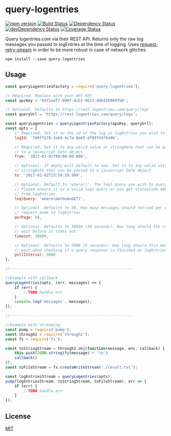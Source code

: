 # query-logentries

[![npm version](https://badge.fury.io/js/query-logentries.svg)](https://badge.fury.io/js/query-logentries) [![Build Status](https://travis-ci.org/Oligrand/query-logentries.svg?branch=master)](https://travis-ci.org/Oligrand/query-logentries) [![Dependency Status](https://david-dm.org/Oligrand/query-logentriess.svg)](https://david-dm.org/Oligrand/query-logentries) [![devDependency Status](https://david-dm.org/Oligrand/query-logentries/dev-status.svg)](https://david-dm.org/Oligrand/query-logentries#info=devDependencies) [![Coverage Status](https://coveralls.io/repos/github/Oligrand/query-logentries/badge.svg?branch=master)](https://coveralls.io/github/Oligrand/query-logentries?branch=master)

Query logentries.com via their REST API. Returns only the raw log messages you passed to logEntries at the time of logging. Uses [request-retry-stream](https://www.npmjs.com/package/request-retry-stream) in order to be more robust in case of network glitches.

	npm install --save query-logentries

## Usage

```javascript
const queryLogentriesFactory = require('query-logentries');

// Required. Replace with your API KEY
const apiKey = '6971aef7-998f-4cb2-9613-ddb42b9697b8';

// Optional. Defaults to https://rest.logentries.com/query/logs
const queryUrl = 'https://rest.logentries.com/query/logs';

const queryLogentries = queryLogentriesFactory(apiKey, queryUrl);
const opts = {
	// Required. Set it to the id of the log in logEntries you wish to query
	logId: '7d9ff278-3a6d-4c7a-8e65-df89fd3f5a96',

	// Required. Set it to any valid value or stringDate that can be passed
	// to a javascript Date object
	from: '2017-01-01T00:00:00.000',

	// Optional. If empty will default to now. Set it to any valid value or
	// stringDate that can be passed to a javascript Date object
	to: '2017-01-02T23:59:59.999',

	// Optional. Default to 'where()'. The leql query you wish to query with.
	// Please ensure it is a valid leql query or you get statusCode 400 errors
	// from logEntries.
	leqlQuery: 'where(method=GET)',

	// Optional. Defaults to 50. How many messages should retried per paging
	// request made to logEntries
	perPage: 50,

	// Optional. Defaults to 30000 (30 seconds). How long should the request
	// wait before it times out
	timeout: 30000,

	// Optional. Defaults to 5000 (5 seconds). How long should this module
	// wait when checking if a query response is finished on logEntries
	pollInterval: 5000
};

//------------------------------------------------------

//Example with callback
queryLogentries(opts, (err, messages) => {
	if (err) {
		//TODO handle err
	}
	console.log('messages', messages);
});

//------------------------------------------------------

//Example with streaming
const pump = require('pump');
const through2 = require('through2');
const fs = require('fs');

const toStringStream = through2.obj(function(message, enc, callback) {
	this.push(JSON.stringify(message) + '\n')
	callback()
});
const toFileStream = fs.createWriteStream('./result.txt');

const logEntriesStream = queryLogentries(opts);
pump(logEntriesStream, toStringStream, toFileStream), err => {
	if (err) {
		//TODO handle err
	}
});

```

## License

[MIT](http://opensource.org/licenses/MIT)
